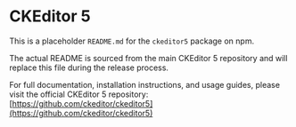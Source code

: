 CKEditor&nbsp;5
===================================

This is a placeholder `README.md` for the `ckeditor5` package on npm.

The actual README is sourced from the main CKEditor 5 repository and will replace this file during the release process.

For full documentation, installation instructions, and usage guides, please visit the official CKEditor 5 repository:  
[https://github.com/ckeditor/ckeditor5](https://github.com/ckeditor/ckeditor5)
